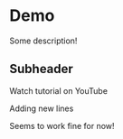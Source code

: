 # Demo

Some description!

## Subheader

Watch tutorial on YouTube

Adding new lines


Seems to work fine for now!